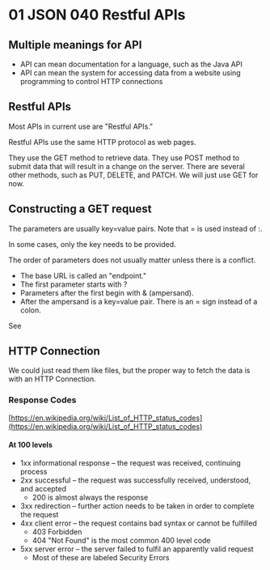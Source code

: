 # 01 JSON 040 Restful APIs

## Multiple meanings for API

* API can mean documentation for a language, such as the Java API
* API can mean the system for accessing data from a website using programming to control HTTP connections

## Restful APIs

Most APIs in current use are "Restful APIs."

Restful APIs use the same HTTP protocol as web pages.

They use the GET method to retrieve data.  They use POST method to submit data that will result in a change on the server.  There are several other methods, such as PUT, DELETE, and PATCH.  We will just use GET for now.

## Constructing a GET request

The parameters are usually key=value pairs.  Note that = is used instead of :.

In some cases, only the key needs to be provided.  

The order of parameters does not usually matter unless there is a conflict.

* The base URL is called an "endpoint."
* The first parameter starts with ?
* Parameters after the first begin with &amp; (ampersand).  
* After the ampersand is a key=value pair.  There is an = sign instead of a colon.

See 

## HTTP Connection

We could just read them like files, but the proper way to fetch the data is with an HTTP Connection.

### Response Codes

[https://en.wikipedia.org/wiki/List_of_HTTP_status_codes](https://en.wikipedia.org/wiki/List_of_HTTP_status_codes)

#### At 100 levels

* 1xx informational response – the request was received, continuing process
* 2xx successful – the request was successfully received, understood, and accepted
  * 200 is almost always the response
* 3xx redirection – further action needs to be taken in order to complete the request
* 4xx client error – the request contains bad syntax or cannot be fulfilled
  * 403 Forbidden 
  * 404 "Not Found" is the most common 400 level code
* 5xx server error – the server failed to fulfil an apparently valid request
  * Most of these are labeled Security Errors


